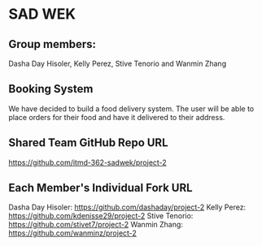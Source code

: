 # SAD WEK

## Group members:
Dasha Day Hisoler, Kelly Perez, Stive Tenorio and Wanmin Zhang

## Booking System
We have decided to build a food delivery system. The user will be able to place orders for their food and have it delivered to their address.

## Shared Team GitHub Repo URL
https://github.com/itmd-362-sadwek/project-2

## Each Member's Individual Fork URL
Dasha Day Hisoler: https://github.com/dashaday/project-2
Kelly Perez: https://github.com/kdenisse29/project-2
Stive Tenorio: https://github.com/stivet7/project-2
Wanmin Zhang: https://github.com/wanminz/project-2
